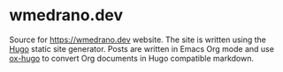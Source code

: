 # wmedrano.dev

Source for https://wmedrano.dev website. The site is written using the
[Hugo](https://wmedrano.dev "Hugo") static site generator. Posts are written in
Emacs Org mode and use [ox-hugo](https://ox-hugo.scripter.co) to convert Org
documents in Hugo compatible markdown.
